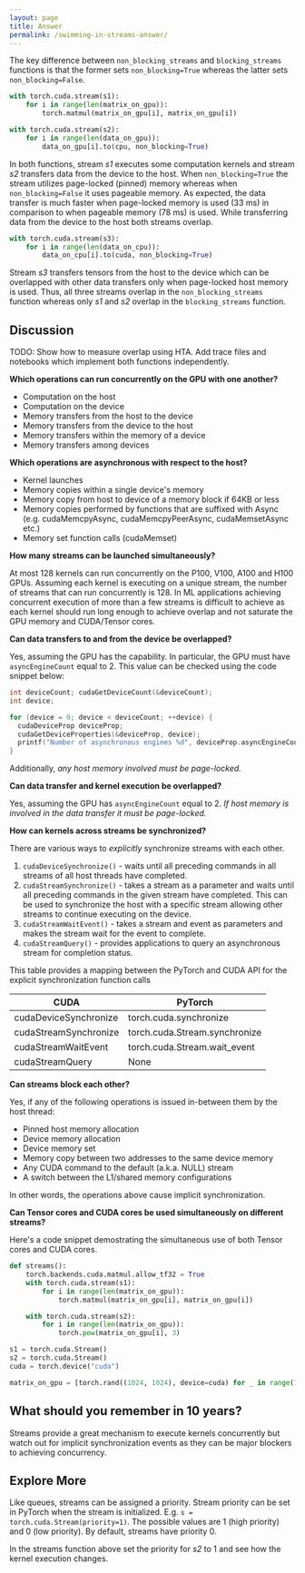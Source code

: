 ```yaml
---
layout: page
title: Answer
permalink: /swimming-in-streams-answer/
---
```


The key difference between `non_blocking_streams` and `blocking_streams` functions is that the former sets `non_blocking=True` whereas the latter sets `non_blocking=False`.

```python
with torch.cuda.stream(s1):
    for i in range(len(matrix_on_gpu)):
        torch.matmul(matrix_on_gpu[i], matrix_on_gpu[i])

with torch.cuda.stream(s2):
    for i in range(len(data_on_gpu)):
        data_on_gpu[i].to(cpu, non_blocking=True)
```

In both functions, stream *s1* executes some computation kernels and stream *s2* transfers data from the device to the host. When `non_blocking=True` the stream utilizes page-locked (pinned) memory whereas when `non_blocking=False` it uses pageable memory. As expected, the data transfer is much faster when page-locked memory is used (33 ms) in comparison to when pageable memory (78 ms) is used.
While transferring data from the device to the host both streams overlap.

```python
with torch.cuda.stream(s3):
    for i in range(len(data_on_cpu)):
        data_on_cpu[i].to(cuda, non_blocking=True)
```

Stream *s3* transfers tensors from the host to the device which can be overlapped with other data transfers only when page-locked host memory is used. Thus, all three streams overlap in the `non_blocking_streams` function whereas only *s1* and *s2* overlap in the `blocking_streams` function.


## Discussion

TODO: Show how to measure overlap using HTA. Add trace files and notebooks which implement both functions independently.


__Which operations can run concurrently on the GPU with one another?__

- Computation on the host
- Computation on the device
- Memory transfers from the host to the device
- Memory transfers from the device to the host
- Memory transfers within the memory of a device
- Memory transfers among devices

__Which operations are asynchronous with respect to the host?__

- Kernel launches
- Memory copies within a single device's memory
- Memory copy from host to device of a memory block if 64KB or less
- Memory copies performed by functions that are suffixed with Async (e.g. cudaMemcpyAsync,
  cudaMemcpyPeerAsync, cudaMemsetAsync etc.)
- Memory set function calls (cudaMemset)

__How many streams can be launched simultaneously?__

At most 128 kernels can run concurrently on the P100, V100, A100 and H100 GPUs. Assuming each
kernel is executing on a unique stream, the number of streams that can run concurrently is 128.
In ML applications achieving concurrent execution of more than a few streams is difficult to achieve as each kernel should run long enough to achieve overlap and not saturate the GPU memory and CUDA/Tensor cores.

__Can data transfers to and from the device be overlapped?__

Yes, assuming the GPU has the capability. In particular, the GPU must have `asyncEngineCount` equal
to 2.  This value can be checked using the code snippet below:

```cpp
int deviceCount; cudaGetDeviceCount(&deviceCount);
int device;

for (device = 0; device < deviceCount; ++device) {
  cudaDeviceProp deviceProp;
  cudaGetDeviceProperties(&deviceProp, device);
  printf("Number of asynchronous engines %d", deviceProp.asyncEngineCount);
}
```

Additionally, *any host memory involved must be page-locked.*

__Can data transfer and kernel execution be overlapped?__

Yes, assuming the GPU has `asyncEngineCount` equal to 2. *If host memory is involved in the data transfer it must be
page-locked.*

__How can kernels across streams be synchronized?__

There are various ways to *explicitly* synchronize streams with each other.

1. `cudaDeviceSynchronize()` - waits until all preceding commands in all streams of all host threads
   have completed.
1. `cudaStreamSynchronize()` - takes a stream as a parameter and waits until all preceding commands
   in the given stream have completed. This can be used to synchronize the host with a specific
   stream allowing other streams to continue executing on the device.
1. `cudaStreamWaitEvent()` - takes a stream and event as parameters and makes the stream wait for the
   event to complete.
1. `cudaStreamQuery()` - provides applications to query an asynchronous stream for completion
   status.

This table provides a mapping between the PyTorch and CUDA API for the explicit synchronization
function calls

| CUDA | PyTorch |
| ---  | ---     |
| cudaDeviceSynchronize | torch.cuda.synchronize |
| cudaStreamSynchronize | torch.cuda.Stream.synchronize |
| cudaStreamWaitEvent   | torch.cuda.Stream.wait_event|
| cudaStreamQuery       | None |

__Can streams block each other?__

Yes, if any of the following operations is issued in-between them by the host thread:

- Pinned host memory allocation
- Device memory allocation
- Device memory set
- Memory copy between two addresses to the same device memory
- Any CUDA command to the default (a.k.a. NULL) stream
- A switch between the L1/shared memory configurations

In other words, the operations above cause implicit synchronization.

__Can Tensor cores and CUDA cores be used simultaneously on different streams?__

Here's a code snippet demostrating the simultaneous use of both Tensor cores and CUDA cores.

```python
def streams():
    torch.backends.cuda.matmul.allow_tf32 = True
    with torch.cuda.stream(s1):
        for i in range(len(matrix_on_gpu)):
            torch.matmul(matrix_on_gpu[i], matrix_on_gpu[i])

    with torch.cuda.stream(s2):
        for i in range(len(matrix_on_gpu)):
            torch.pow(matrix_on_gpu[i], 3)

s1 = torch.cuda.Stream()
s2 = torch.cuda.Stream()
cuda = torch.device("cuda")

matrix_on_gpu = [torch.rand((1024, 1024), device=cuda) for _ in range(1000)]
```

## What should you remember in 10 years?

Streams provide a great mechanism to execute kernels concurrently but watch out for implicit
synchronization events as they can be major blockers to achieving concurrency.

## Explore More

Like queues, streams can be assigned a priority. Stream priority can be set in PyTorch when the
stream is initialized. E.g. `s = torch.cuda.Stream(priority=1)`. The possible values are 1 (high
priority) and 0 (low priority). By default, streams have priority 0.

In the streams function above set the priority for *s2* to 1 and see how the kernel execution
changes.
